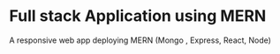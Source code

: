 # Full stack Application using MERN
 A responsive web app deploying MERN (Mongo , Express, React, Node)
